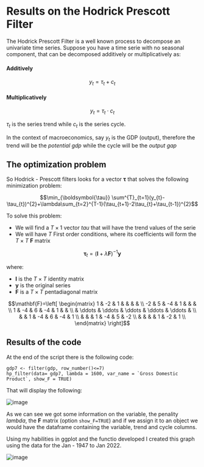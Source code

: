 # Results on the Hodrick Prescott Filter

The Hodrick Prescott Filter is a well known process to decompose an univariate time series. Suppose you have a time serie with no seasonal component,
that can be decomposed additively or multiplicatively as:

#### Additively
```math
y_{t}=\tau_{t}+c_{t}
```


#### Multiplicatively
```math
y_{t} =  \tau_{t} \cdot c_{t}
```

$`\tau_{t}`$ is the series trend while $`c_{t}`$ is the series cycle. 

In the context of macroeconomics, say $y_{t}$ is the GDP (output), therefore the trend will be the *potential gdp* while the cycle will be the *output gap*

## The optimization problem 
So Hodrick - Prescott filters looks for a vector $`\boldsymbol{\tau}`$ that solves the following minimization problem:

```math
\min_{\boldsymbol{\tau}} \sum^{T}_{t=1}(y_{t}-\tau_{t})^{2}+\lambda\sum_{t=2}^{T-1}(\tau_{t+1}-2\tau_{t}+\tau_{t-1})^{2}
```
To solve this problem:
- We will find a $`T \times 1`$ vector $`tau`$ that will have the trend values of the serie
- We will have $`T`$ First order conditions, where its coefficients will form the $`T \times T`$ $`\mathbf{F}`$ matrix

```math
\boldsymbol{\tau}_{t} = (\mathbf{I}+\lambda \mathbf{F})^{-1} \mathbf{y}
```
where:
- $`\mathbf{I}`$ is the $`T \times T`$ identity matrix
- $`\mathbf{y}`$ is the original series
- $`\mathbf{F}`$ is a $`T\times T`$ pentadiagonal matrix

```math
\mathbf{F}=\left[ \begin{matrix}
1 & -2 & 1 &  &  &  &  \\
-2 & 5 & -4 & 1 &  &  &    \\
1 & -4 & 6 & -4 & 1 &  &     \\ 
  &  \ddots & \ddots & \ddots & \ddots & \ddots &   \\
  &  & 1 & -4 & 6 & -4 & 1  \\
  &  &  & 1 & -4 & 5 & -2 \\
  &  &  &  & 1 & -2 & 1 \\
\end{matrix}
\right]
```

## Results of the code

At the end of the script there is the following code:

```
gdp7 <- filter(gdp, row_number()<=7)
hp_filter(data= gdp7, lambda = 1600, var_name = `Gross Domestic Product`, show_F = TRUE)
```
That will display the following: 

![image](https://user-images.githubusercontent.com/103344273/168699141-4be03b03-7bcd-49ec-9869-f0426f0298dc.png)

As we can see we got some information on the variable, the penality $`lambda`$, the $`\mathbf{F}`$ matrix (option `show_F=TRUE`) and if we assign it to an object we 
would have the dataframe containing the variable, trend and cycle columns. 

Using my habilities in ggplot and the functio developed I created this graph using the data for the Jan - 1947 to Jan 2022. 


![image](https://user-images.githubusercontent.com/103344273/168700256-119908a5-3266-4103-8953-78338428bcf6.png)

